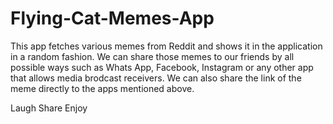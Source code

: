 # Flying-Cat-Memes-App

This app fetches various memes from Reddit and shows it in the application in a random fashion.
We can share those memes to our friends by all possible ways such as Whats App, Facebook, Instagram or any other app that allows media brodcast receivers.
We can also share the link of the meme directly to the apps mentioned above.

Laugh Share Enjoy
